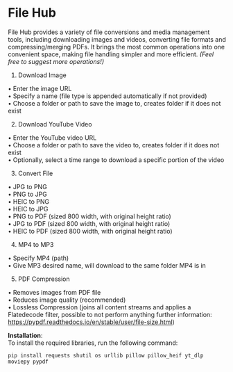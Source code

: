 # File Hub

File Hub provides a variety of file conversions and media management tools, including downloading images and videos, converting file formats and compressing/merging PDFs. It brings the most common operations into one convenient space, making file handling simpler and more efficient. *(Feel free to suggest more operations!)*

1.	Download Image  

•	Enter the image URL  
•	Specify a name (file type is appended automatically if not provided)  
•	Choose a folder or path to save the image to, creates folder if it does not exist  

2.	Download YouTube Video  

•	Enter the YouTube video URL  
•	Choose a folder or path to save the video to, creates folder if it does not exist  
•	Optionally, select a time range to download a specific portion of the video  

3.	Convert File  

•	JPG to PNG  
•	PNG to JPG  
•   HEIC to PNG  
•	HEIC to JPG  
•	PNG to PDF (sized 800 width, with original height ratio)  
•	JPG to PDF (sized 800 width, with original height ratio)  
•	HEIC to PDF (sized 800 width, with original height ratio)  

4.  MP4 to MP3  

•   Specify MP4 (path)  
•   Give MP3 desired name, will download to the same folder MP4 is in  

5.  PDF Compression

•   Removes images from PDF file  
•   Reduces image quality (recommended)  
•   Lossless Compression (joins all content streams and applies a Flatedecode filter, possible to not perform anything further information: https://pypdf.readthedocs.io/en/stable/user/file-size.html)

**Installation**:  
To install the required libraries, run the following command:
```
pip install requests shutil os urllib pillow pillow_heif yt_dlp moviepy pypdf
```